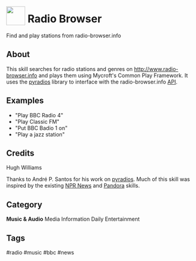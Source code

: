# <img src="https://raw.githack.com/FortAwesome/Font-Awesome/master/svgs/solid/broadcast-tower.svg" card_color="#22A7F0" width="50" height="50" style="vertical-align:bottom"/> Radio Browser
Find and play stations from radio-browser.info

## About
This skill searches for radio stations and genres on http://www.radio-browser.info and plays them using Mycroft's Common Play Framework. It uses the [pyradios](https://github.com/andreztz/pyradios) library to interface with the radio-browser.info [API](https://api.radio-browser.info/).

## Examples
* "Play BBC Radio 4"
* "Play Classic FM"
* "Put BBC Badio 1 on"
* "Play a jazz station"

## Credits
Hugh Williams

Thanks to André P. Santos for his work on [pyradios](https://github.com/andreztz/pyradios). Much of this skill was inspired by the existing [NPR News](https://github.com/MycroftAI/skill-npr-news) and [Pandora](https://github.com/MycroftAI/pianobar-skill) skills.

## Category
**Music & Audio**
Media
Information
Daily
Entertainment

## Tags
\#radio #music #bbc #news


